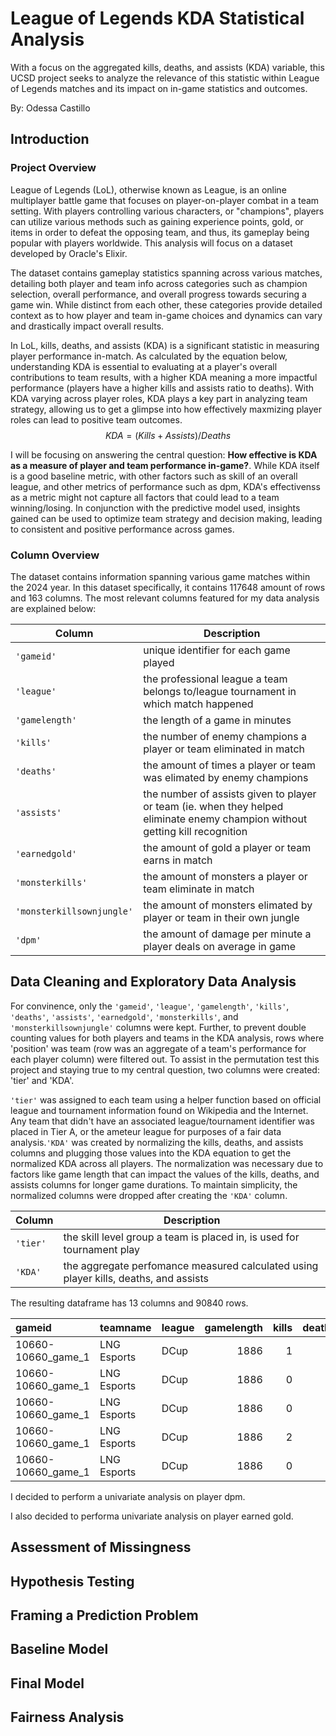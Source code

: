 # League of Legends KDA Statistical Analysis
With a focus on the aggregated kills, deaths, and assists (KDA) variable, this UCSD project seeks to analyze the relevance of this statistic within League of Legends matches and its impact on in-game statistics and outcomes.

By: Odessa Castillo
## Introduction
### Project Overview
League of Legends (LoL), otherwise known as League, is an online multiplayer battle game that focuses on player-on-player combat in a team setting. With players controlling various characters, or "champions", players can utilize various methods such as gaining experience points, gold, or items in order to defeat the opposing team, and thus, its gameplay being popular with players worldwide. This analysis will focus on a dataset developed by Oracle's Elixir.

The dataset contains gameplay statistics spanning across various matches, detailing both player and team info across categories such as champion selection, overall performance, and overall progress towards securing a game win. While distinct from each other, these categories provide detailed context as to how player and team in-game choices and dynamics can vary and drastically impact overall results.

In LoL, kills, deaths, and assists (KDA) is a significant statistic in measuring player performance in-match. As calculated by the equation below, understanding KDA is essential to evaluating at a player's overall contributions to team results, with a higher KDA meaning a more impactful performance (players have a higher kills and assists ratio to deaths). With KDA varying across player roles, KDA plays a key part in analyzing team strategy, allowing us to get a glimpse into how effectively maxmizing player roles can lead to positive team outcomes.
                                                                                                  $$KDA = (Kills + Assists) / Deaths$$

I will be focusing on answering the central question: **How effective is KDA as a measure of player and team performance in-game?**. While KDA itself is a good baseline metric, with other factors such as skill of an overall league, and other metrics of performance such as dpm, KDA's effectivenss as a metric might not capture all factors that could lead to a team winning/losing. In conjunction with the predictive model used, insights gained can be used to optimize team strategy and decision making, leading to consistent and positive performance across games.

### Column Overview
The dataset contains information spanning various game matches within the 2024 year. In this dataset specifically, it contains 117648 amount of rows and 163 columns. The most relevant columns featured for my data analysis are explained below:

| **Column**      | **Description** |
| ----------- | ----------- |
| `'gameid'`      | unique identifier for each game played      |
| `'league'`  | the professional league a team belongs to/league tournament in which match happened        |
| `'gamelength'`      | the length of a game in minutes |
| `'kills'`      | the number of enemy champions a player or team eliminated in match |
| `'deaths'`      | the amount of times a player or team was elimated by enemy champions |
| `'assists'`     | the number of assists given to player or team (ie. when they helped eliminate enemy champion without getting kill recognition |
| `'earnedgold'`      | the amount of gold a player or team earns in match |
| `'monsterkills'`      | the amount of monsters a player or team eliminate in match |
| `'monsterkillsownjungle'`      | the amount of monsters elimated by player or team in their own jungle |
| `'dpm'`      | the amount of damage per minute a player deals on average in game |


## Data Cleaning and Exploratory Data Analysis
For convinence, only the `'gameid'`, `'league'`, `'gamelength'`, `'kills'`, `'deaths'`, `'assists'`, `'earnedgold'`, `'monsterkills'`, and `'monsterkillsownjungle'` columns were kept. Further, to prevent double counting values for both players and teams in the KDA analysis, rows where 'position' was team (row was an aggregate of a team's performance for each player column) were filtered out. To assist in the permutation test this project and staying true to my central question, two columns were created: 'tier' and 'KDA'. 

`'tier'` was assigned to each team using a helper function based on official league and tournament information found on Wikipedia and the Internet. Any team that didn't have an associated league/tournament identifier was placed in Tier A, or the ameteur league for purposes of a fair data analysis.`'KDA'` was created by normalizing the kills, deaths, and assists columns and plugging those values into the KDA equation to get the normalized KDA across all players. The normalization was necessary due to factors like game length that can impact the values of the kills, deaths, and assists columns for longer game durations. To maintain simplicity, the normalized columns were dropped after creating the `'KDA'` column.

| **Column**      | **Description** |
| ----------- | ----------- |
| `'tier'`      | the skill level group a team is placed in, is used for tournament play      |
| `'KDA'`   | the aggregate perfomance measured calculated using player kills, deaths, and assists        |

The resulting dataframe has 13 columns and 90840 rows.

| gameid             | teamname    | league   |   gamelength |   kills |   deaths |   assists |   monsterkills |   monsterkillsownjungle |     dpm |   earnedgold | tier   |       kda |
|:-------------------|:------------|:---------|-------------:|--------:|---------:|----------:|---------------:|------------------------:|--------:|-------------:|:-------|----------:|
| 10660-10660_game_1 | LNG Esports | DCup     |         1886 |       1 |        3 |         1 |             23 |                      16 | 225.62  |         6960 | A      | 132.461   |
| 10660-10660_game_1 | LNG Esports | DCup     |         1886 |       0 |        4 |         3 |            139 |                     111 | 234.178 |         4513 | A      |  -4.00307 |
| 10660-10660_game_1 | LNG Esports | DCup     |         1886 |       0 |        2 |         0 |              1 |                       1 | 318.293 |         6620 | A      |   5.02502 |
| 10660-10660_game_1 | LNG Esports | DCup     |         1886 |       2 |        4 |         0 |              4 |                       0 | 346.511 |         8101 | A      |  -3.85904 |
| 10660-10660_game_1 | LNG Esports | DCup     |         1886 |       0 |        3 |         3 |              0 |                       0 | 205.228 |         3098 | A      | 127.651   |



I decided to perform a univariate analysis on player dpm.

I also decided to performa univariate analysis on player earned gold.

## Assessment of Missingness

## Hypothesis Testing

## Framing a Prediction Problem

## Baseline Model

## Final Model

## Fairness Analysis
